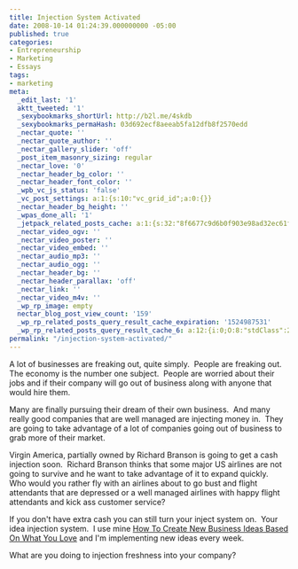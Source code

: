 ```yaml
---
title: Injection System Activated
date: 2008-10-14 01:24:39.000000000 -05:00
published: true
categories:
- Entrepreneurship
- Marketing
- Essays
tags:
- marketing
meta:
  _edit_last: '1'
  aktt_tweeted: '1'
  _sexybookmarks_shortUrl: http://b2l.me/4skdb
  _sexybookmarks_permaHash: 03d692ecf8aeeab5fa12dfb8f2570edd
  _nectar_quote: ''
  _nectar_quote_author: ''
  _nectar_gallery_slider: 'off'
  _post_item_masonry_sizing: regular
  _nectar_love: '0'
  _nectar_header_bg_color: ''
  _nectar_header_font_color: ''
  _wpb_vc_js_status: 'false'
  _vc_post_settings: a:1:{s:10:"vc_grid_id";a:0:{}}
  _nectar_header_bg_height: ''
  _wpas_done_all: '1'
  _jetpack_related_posts_cache: a:1:{s:32:"8f6677c9d6b0f903e98ad32ec61f8deb";a:2:{s:7:"expires";i:1502367150;s:7:"payload";a:3:{i:0;a:1:{s:2:"id";i:1199;}i:1;a:1:{s:2:"id";i:723;}i:2;a:1:{s:2:"id";i:284;}}}}
  _nectar_video_ogv: ''
  _nectar_video_poster: ''
  _nectar_video_embed: ''
  _nectar_audio_mp3: ''
  _nectar_audio_ogg: ''
  _nectar_header_bg: ''
  _nectar_header_parallax: 'off'
  _nectar_link: ''
  _nectar_video_m4v: ''
  _wp_rp_image: empty
  nectar_blog_post_view_count: '159'
  _wp_rp_related_posts_query_result_cache_expiration: '1524987531'
  _wp_rp_related_posts_query_result_cache_6: a:12:{i:0;O:8:"stdClass":2:{s:7:"post_id";s:4:"1188";s:5:"score";s:16:"79.5559030160563";}i:1;O:8:"stdClass":2:{s:7:"post_id";s:4:"1187";s:5:"score";s:17:"79.23501533357066";}i:2;O:8:"stdClass":2:{s:7:"post_id";s:4:"1266";s:5:"score";s:14:"54.07261825436";}i:3;O:8:"stdClass":2:{s:7:"post_id";s:4:"6806";s:5:"score";s:17:"53.62373942800071";}i:4;O:8:"stdClass":2:{s:7:"post_id";s:4:"4935";s:5:"score";s:17:"49.63909816865141";}i:5;O:8:"stdClass":2:{s:7:"post_id";s:4:"4873";s:5:"score";s:17:"47.46133170228126";}i:6;O:8:"stdClass":2:{s:7:"post_id";s:2:"61";s:5:"score";s:18:"45.926283676530375";}i:7;O:8:"stdClass":2:{s:7:"post_id";s:4:"6885";s:5:"score";s:17:"45.67637153593715";}i:8;O:8:"stdClass":2:{s:7:"post_id";s:4:"7097";s:5:"score";s:17:"43.54445888400154";}i:9;O:8:"stdClass":2:{s:7:"post_id";s:4:"6880";s:5:"score";s:17:"43.54445888400154";}i:10;O:8:"stdClass":2:{s:7:"post_id";s:4:"1185";s:5:"score";s:17:"42.09524734102395";}i:11;O:8:"stdClass":2:{s:7:"post_id";s:4:"8192";s:5:"score";s:16:"41.3666924176314";}}
permalink: "/injection-system-activated/"
---
```

<p>A lot of businesses are freaking out, quite simply.  People are freaking out.  The economy is the number one subject.  People are worried about their jobs and if their company will go out of business along with anyone that would hire them.</p>
<p>Many are finally pursuing their dream of their own business.  And many really good companies that are well managed are injecting money in.  They are going to take advantage of a lot of companies going out of business to grab more of their market.</p>
<p>Virgin America, partially owned by Richard Branson is going to get a cash injection soon.  Richard Branson thinks that some major US airlines are not going to survive and he want to take advantage of it to expand quickly.  Who would you rather fly with an airlines about to go bust and flight attendants that are depressed or a well managed airlines with happy flight attendants and kick ass customer service?</p>
<p>If you don't have extra cash you can still turn your inject system on.  Your idea injection system.  I use mine <a href="http://amzn.to/2hLiqXj">How To Create New Business Ideas Based On What You Love</a> and I'm implementing new ideas every week.</p>
<p>What are you doing to injection freshness into your company?</p>
